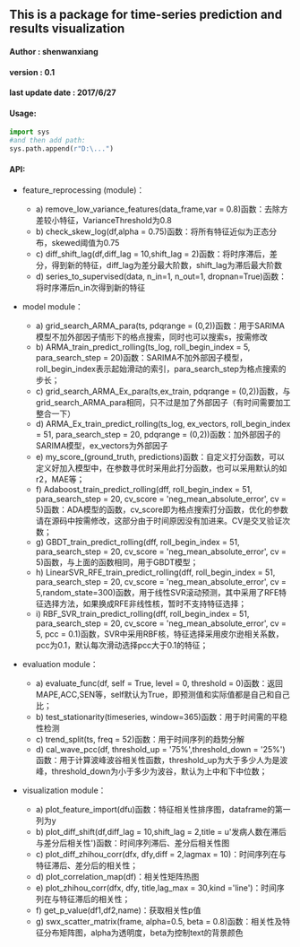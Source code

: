 ## This is a package for time-series prediction and results visualization
#### Author : shenwanxiang
#### version : 0.1
#### last update date : 2017/6/27

#### Usage:
```python 
import sys
#and then add path: 
sys.path.append(r"D:\...")
```

#### API:
* feature_reprocessing (module)：
  * a)	remove_low_variance_features(data_frame,var = 0.8)函数：去除方差较小特征，VarianceThreshold为0.8
  * b)	check_skew_log(df,alpha = 0.75)函数：将所有特征近似为正态分布，skewed阈值为0.75
  * c)	diff_shift_lag(df,diff_lag = 10,shift_lag = 2)函数：将时序滞后，差分，得到新的特征，diff_lag为差分最大阶数，shift_lag为滞后最大阶数
  * d)	series_to_supervised(data, n_in=1, n_out=1, dropnan=True)函数：将时序滞后n_in次得到新的特征

* model module：
  * a)	grid_search_ARMA_para(ts, pdqrange = (0,2))函数：用于SARIMA模型不加外部因子情形下的格点搜索，同时也可以搜索s，按需修改
  * b)	ARMA_train_predict_rolling(ts_log, roll_begin_index = 5, para_search_step = 20)函数：SARIMA不加外部因子模型，roll_begin_index表示起始滑动的索引，para_search_step为格点搜索的步长；
  * c)	grid_search_ARMA_Ex_para(ts,ex_train, pdqrange = (0,2))函数，与grid_search_ARMA_para相同，只不过是加了外部因子（有时间需要加工整合一下）
  * d)	ARMA_Ex_train_predict_rolling(ts_log, ex_vectors, roll_begin_index = 51, para_search_step = 20, pdqrange = (0,2))函数：加外部因子的SARIMA模型，ex_vectors为外部因子
  * e)	my_score_(ground_truth, predictions)函数：自定义打分函数，可以定义好加入模型中，在参数寻优时采用此打分函数，也可以采用默认的如r2，MAE等；
  * f)	Adaboost_train_predict_rolling(dff, roll_begin_index = 51, para_search_step = 20, cv_score = 'neg_mean_absolute_error', cv = 5)函数：ADA模型的函数，cv_score即为格点搜索打分函数，优化的参数请在源码中按需修改，这部分由于时间原因没有加进来。CV是交叉验证次数；
  * g)	GBDT_train_predict_rolling(dff, roll_begin_index = 51, para_search_step = 20, cv_score = 'neg_mean_absolute_error', cv = 5)函数，与上面的函数相同，用于GBDT模型；
  * h)	LinearSVR_RFE_train_predict_rolling(dff, roll_begin_index = 51, para_search_step = 20, cv_score = 'neg_mean_absolute_error', cv = 5,random_state=300)函数，用于线性SVR滚动预测，其中采用了RFE特征选择方法，如果换成RFE非线性核，暂时不支持特征选择；
  * i)	RBF_SVR_train_predict_rolling(dff, roll_begin_index = 51, para_search_step = 20, cv_score = 'neg_mean_absolute_error', cv = 5, pcc = 0.1)函数，SVR中采用RBF核，特征选择采用皮尔逊相关系数，pcc为0.1，默认每次滑动选择pcc大于0.1的特征；

* evaluation module：
  * a)	evaluate_func(df, self = True, level = 0, threshold = 0)函数：返回MAPE,ACC,SEN等，self默认为True，即预测值和实际值都是自己和自己比；
  * b)	test_stationarity(timeseries, window=365)函数：用于时间需的平稳性检测
  * c)	trend_split(ts, freq = 52)函数：用于时间序列的趋势分解
  * d)	cal_wave_pcc(df, threshold_up = '75%',threshold_down = '25%')函数：用于计算波峰波谷相关性函数，threshold_up为大于多少人为是波峰，threshold_down为小于多少为波谷，默认为上中和下中位数；

* visualization module：
  * a)	plot_feature_import(dfu)函数：特征相关性排序图，dataframe的第一列为y
  * b)	plot_diff_shift(df,diff_lag = 10,shift_lag = 2,title = u'发病人数在滞后与差分后相关性')函数：时间序列滞后、差分后相关性图
  * c)	plot_diff_zhihou_corr(dfx, dfy,diff = 2,lagmax = 10)：时间序列在与特征滞后、差分后的相关性；
  * d)	plot_correlation_map(df)：相关性矩阵热图
  * e)	plot_zhihou_corr(dfx, dfy, title,lag_max = 30,kind ='line')：时间序列在与特征滞后的相关性；
  * f)	get_p_value(df1,df2,name)：获取相关性p值
  * g)	swx_scatter_matrix(frame, alpha=0.5, beta = 0.8)函数：相关性及特征分布矩阵图，alpha为透明度，beta为控制text的背景颜色
